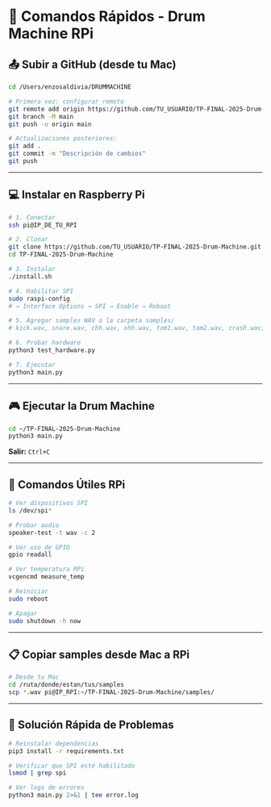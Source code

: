 # 🚀 Comandos Rápidos - Drum Machine RPi

## 📤 Subir a GitHub (desde tu Mac)

```bash
cd /Users/enzosaldivia/DRUMMACHINE

# Primera vez: configurar remoto
git remote add origin https://github.com/TU_USUARIO/TP-FINAL-2025-Drum-Machine.git
git branch -M main
git push -u origin main

# Actualizaciones posteriores:
git add .
git commit -m "Descripción de cambios"
git push
```

---

## 💻 Instalar en Raspberry Pi

```bash
# 1. Conectar
ssh pi@IP_DE_TU_RPI

# 2. Clonar
git clone https://github.com/TU_USUARIO/TP-FINAL-2025-Drum-Machine.git
cd TP-FINAL-2025-Drum-Machine

# 3. Instalar
./install.sh

# 4. Habilitar SPI
sudo raspi-config
# → Interface Options → SPI → Enable → Reboot

# 5. Agregar samples WAV a la carpeta samples/
# kick.wav, snare.wav, chh.wav, ohh.wav, tom1.wav, tom2.wav, crash.wav, ride.wav

# 6. Probar hardware
python3 test_hardware.py

# 7. Ejecutar
python3 main.py
```

---

## 🎮 Ejecutar la Drum Machine

```bash
cd ~/TP-FINAL-2025-Drum-Machine
python3 main.py
```

**Salir:** `Ctrl+C`

---

## 🔧 Comandos Útiles RPi

```bash
# Ver dispositivos SPI
ls /dev/spi*

# Probar audio
speaker-test -t wav -c 2

# Ver uso de GPIO
gpio readall

# Ver temperatura RPi
vcgencmd measure_temp

# Reiniciar
sudo reboot

# Apagar
sudo shutdown -h now
```

---

## 📋 Copiar samples desde Mac a RPi

```bash
# Desde tu Mac
cd /ruta/donde/estan/tus/samples
scp *.wav pi@IP_RPI:~/TP-FINAL-2025-Drum-Machine/samples/
```

---

## 🐛 Solución Rápida de Problemas

```bash
# Reinstalar dependencias
pip3 install -r requirements.txt

# Verificar que SPI esté habilitado
lsmod | grep spi

# Ver logs de errores
python3 main.py 2>&1 | tee error.log
```

